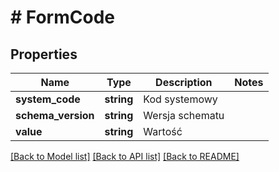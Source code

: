 # # FormCode

## Properties

Name | Type | Description | Notes
------------ | ------------- | ------------- | -------------
**system_code** | **string** | Kod systemowy |
**schema_version** | **string** | Wersja schematu |
**value** | **string** | Wartość |

[[Back to Model list]](../../README.md#models) [[Back to API list]](../../README.md#endpoints) [[Back to README]](../../README.md)
